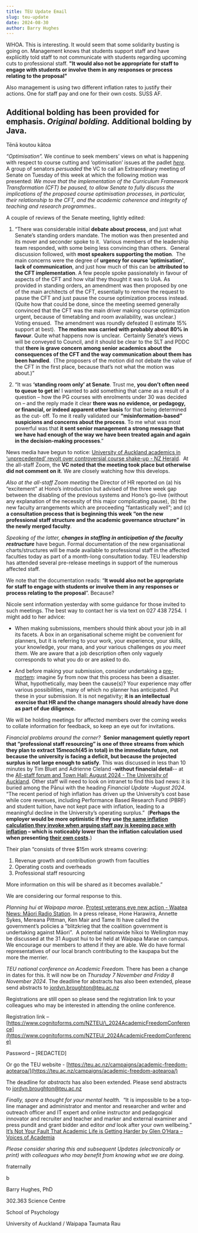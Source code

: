 ```yaml
---
title: TEU Update Email
slug: teu-update
date: 2024-08-30
author: Barry Hughes
---
```


WHOA. This is interesting.
It would seem that some solidarity busting is going on. Management knows that students support staff and have expliicitly told staff to not communicate with students regarding upcoming cuts to professional staff.
**"It would also not be appropriate for staff to engage with students or involve them in any responses or process relating to the proposal"**

Also management is using two different inflation rates to justify their actions. One for staff pay and one for their own costs.
SUSS AF.


Additional bolding has been provided for emphasis.
*Original bolding.*
**Additional bolding by Java.**
---

Tēnā koutou kātoa

*“Optimisation”.* We continue to seek members’ views on what is happening with respect to course cutting and ‘optimisation’ issues at the padlet *[here](https://padlet.com/teuuoacm/faculty-course-cutting-gxg4jh0vc4bxjlwu)*.  A group of senators *persuaded* the VC to call an Extraordinary meeting of Senate on Tuesday of this week at which the following motion was presented: _We move that the implementation of the Curriculum Framework Transformation (CFT) be paused, to allow Senate to fully discuss the implications of the proposed course optimisation processes, in particular, their relationship to the CFT, and the academic coherence and integrity of teaching and research programmes.._

A couple of reviews of the Senate meeting, lightly edited:

1. “There was considerable initial **debate about process**, and just what Senate’s standing orders mandate. The motion was then presented and its mover and seconder spoke to it.  Various members of the leadership team responded, with some being less convincing than others.  General discussion followed, with **most speakers supporting the motion**.  The main concerns were the degree of **urgency for course ‘optimisation’**, **lack of communication**, and just how much of this can be **attributed to the CFT implementation**. A few people spoke passionately in favour of aspects of the CFT and how vital they thought it was to UoA. As provided in standing orders, an amendment was then proposed by one of the main architects of the CFT, essentially to remove the request to pause the CFT and just pause the course optimization process instead.  (Quite how that could be done, since the meeting seemed generally convinced that the CFT was the main driver making course optimization urgent, because of timetabling and room availability, was unclear.) Voting ensued.  The amendment was roundly defeated (I estimate 15% support at best).  **The motion was carried with probably about 80% in favour**. Quite what happens now is unclear.  Certainly Senate’s views will be conveyed to Council, and it should be clear to the SLT and PDDC that **there is grave concern among senior academics about the consequences of the CFT and the way communication about them has been handled**.  (The proposers of the motion did not debate the value of the CFT in the first place, because that’s not what the motion was about.)”

2. “It was **‘standing room only’ at Senate**. Trust me, **you don’t often need to queue to get in**! I wanted to add something that came as a result of a question – how the PG courses with enrolments under 30 was decided on – and the reply made it clear **there was no evidence, or pedagogy, or financial, or indeed apparent other basis** for that being determined as the cut- off. To me it really validated our **“misinformation-based” suspicions and concerns about the process**. To me what was most powerful was that **it sent senior management a strong message that we have had enough of the way we have been treated again and again in the decision-making processes**.”

News media have begun to notice: [University of Auckland academics in ‘unprecedented’ revolt over controversial course shake-up - NZ Herald](https://www.nzherald.co.nz/nz/university-of-auckland-academics-in-unprecedented-revolt-over-controversial-course-shake-up/ODXSAEWSHFHFLLPR73HWSOEMTE/).  At the all-staff Zoom, the **VC noted that the meeting took place but otherwise did not comment on it**. We are closely watching how this develops.

*Also at the all-staff Zoom meeting* the Director of HR reported on (a) his “excitement” at Hono’s introduction but advised of the three week gap between the disabling of the previous systems and Hono’s go-live (without any explanation of the necessity of this major complicating pause), (b) the new faculty arrangements which are proceeding “fantastically well”; and (c) **a consultation process that is beginning this week “on the new professional staff structure and the academic governance structure” in the newly merged faculty**.

*Speaking of the latter, **changes in staffing in anticipation of the faculty restructure*** have begun. Formal documentation of the new organisational charts/structures will be made available to professional staff in the affected faculties today as part of a month-long consultation today. TEU leadership has attended several pre-release meetings in support of the numerous affected staff.

We note that the documentation reads: “**It would also not be appropriate for staff to engage with students or involve them in any responses or process relating to the proposal**”. Because?

Nicole sent information yesterday with some guidance for those invited to such meetings. The best way to contact her is via text on 027 438 7254.  I might add to her advice:

* When making submissions, members should think about your job in all its facets. A box in an organisational scheme might be convenient for planners, but it is referring to your work, your experience, your skills, your knowledge, your mana, and your various challenges _as you meet them_. We are aware that a job description often only vaguely corresponds to what you do or are asked to do. 

*  And before making your submission, consider undertaking a [pre-mortem](https://hbr.org/2007/09/performing-a-project-premortem): imagine 5y from now that this process has been a disaster. What, hypothetically, may been the cause(s)? Your experience may offer various possibilities, many of which no planner has anticipated. Put these in your submission. It is not negativity; **it is an intellectual exercise that HR and the change managers should already have done as part of due diligence.** 

We will be holding meetings for affected members over the coming weeks to collate information for feedback, so keep an eye out for invitations.

*Financial problems around the corner?*  **Senior management quietly report that “professional staff resourcing” is one of three streams from which they plan to extract $15m each ($45 in total) in the immediate future, not because the university is facing a deficit, but because the projected surplus is not large enough to satisfy**. This was discussed in less than 10 minutes by Tim Bluet and Adrienne Cleland –**without financial detail**-- at the [All-staff forum and Town Hall: August 2024 - The University of Auckland](https://www.staff.auckland.ac.nz/en/news-events-and-notices/vc-staff-forums/2024/06.html). Other staff will need to look on intranet to find this bad news: it is buried among the Pānui with the heading _Financial Update -August 2024_. “The recent period of high inflation has driven up the University’s cost base while core revenues, including Performance Based Research Fund (PBRF) and student tuition, have not kept pace with inflation, leading to a meaningful decline in the University’s operating surplus.”  (**Perhaps the employer would be more optimistic if they use [the same inflation calculation they invoke when arguing staff pay is keeping pace with inflation](https://www.staff.auckland.ac.nz/assets/staff/news-events-notices/2024/July/Opening-Presentation-2024-final.pdf) – which is noticeably lower than the inflation calculation used when presenting [their own costs](https://www.staff.auckland.ac.nz/assets/staff/news-events-notices/2024/collective-bargaining/general-revision-offer-presentation-20240814.pdf).**)

Their plan “consists of three $15m work streams covering:
1. Revenue growth and contribution growth from faculties
2. Operating costs and overheads
3. Professional staff resourcing

More information on this will be shared as it becomes available.”

We are considering our formal response to this.

*Planning hui at Waipapa marae*. [Protest veterans eye new action - Waatea News: Māori Radio Station](https://waateanews.com/2024/08/28/protest-veterans-eye-new-action/). In a press release, Hone Harawira, Annette Sykes, Mereana Pittman, Ken Mair and Tame Iti have called the government’s policies a “blitzkrieg that the coalition government is undertaking against Māori”.  A potential nationwide hīkoi to Wellington may be discussed at the 31 August hui to be held at Waipapa Marae on campus. We encourage our members to attend if they are able. We do have formal representatives of our local branch contributing to the kaupapa but the more the merrier.

*TEU national conference on Academic Freedom.* There has been a change in dates for this. It will now be on *Thursday* *7 November and Friday 8 November 2024*. The deadline for abstracts has also been extended, please send abstracts to [jordyn.broughton@teu.ac.nz](mailto:jordyn.broughton@teu.ac.nz)

Registrations are still open so please send the registration link to your colleagues who may be interested in attending the online conference.

Registration link – [https://www.cognitoforms.com/NZTEU/\_2024AcademicFreedomConference](https://www.cognitoforms.com/NZTEU/_2024AcademicFreedomConference)

Password – [REDACTED]

Or go the TEU website - [https://teu.ac.nz/campaigns/academic-freedom-aotearoa/](https://teu.ac.nz/campaigns/academic-freedom-aotearoa/)

The deadline for *abstracts* has also been extended. Please send abstracts to [jordyn.broughton@teu.ac.nz](mailto:jordyn.broughton@teu.ac.nz)

*Finally, spare a thought for your mental health.*  “It is impossible to be a top-line manager and administrator and mentor and researcher and writer and outreach officer and IT expert and online instructor and pedagogical innovator and recruiter and teacher and marker and external examiner and press pundit and grant bidder and editor _and_ look after your own wellbeing.” [It’s Not Your Fault That Academic Life is Getting Harder by Glen O’Hara – Voices of Academia](https://voicesofacademia.com/2024/04/05/its-not-your-fault-that-academic-life-is-getting-harder-by-glen-ohara/)

*Please consider sharing this and subsequent _Updates_ (electronically or print) with colleagues who may benefit from knowing what we are doing.*

fraternally

b

Barry Hughes, PhD

302.363 Science Centre

School of Psychology

University of Auckland / Waipapa Taumata Rau